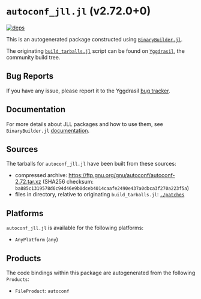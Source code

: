# `autoconf_jll.jl` (v2.72.0+0)

[![deps](https://juliahub.com/docs/autoconf_jll/deps.svg)](https://juliahub.com/ui/Packages/General/autoconf_jll/)

This is an autogenerated package constructed using [`BinaryBuilder.jl`](https://github.com/JuliaPackaging/BinaryBuilder.jl).

The originating [`build_tarballs.jl`](https://github.com/JuliaPackaging/Yggdrasil/blob/5f654badb6c7e7d2176498f672cb8b0c8e7a9a00/A/autoconf/build_tarballs.jl) script can be found on [`Yggdrasil`](https://github.com/JuliaPackaging/Yggdrasil/), the community build tree.

## Bug Reports

If you have any issue, please report it to the Yggdrasil [bug tracker](https://github.com/JuliaPackaging/Yggdrasil/issues).

## Documentation

For more details about JLL packages and how to use them, see `BinaryBuilder.jl` [documentation](https://docs.binarybuilder.org/stable/jll/).

## Sources

The tarballs for `autoconf_jll.jl` have been built from these sources:

* compressed archive: https://ftp.gnu.org/gnu/autoconf/autoconf-2.72.tar.xz (SHA256 checksum: `ba885c1319578d6c94d46e9b0dceb4014caafe2490e437a0dbca3f270a223f5a`)
* files in directory, relative to originating `build_tarballs.jl`: [`./patches`](https://github.com/JuliaPackaging/Yggdrasil/tree/5f654badb6c7e7d2176498f672cb8b0c8e7a9a00/A/autoconf/patches)

## Platforms

`autoconf_jll.jl` is available for the following platforms:

* `AnyPlatform` (`any`)

## Products

The code bindings within this package are autogenerated from the following `Products`:

* `FileProduct`: `autoconf`
